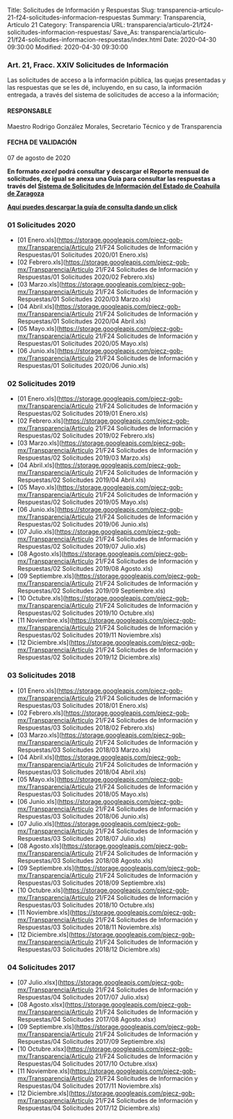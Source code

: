 Title: Solicitudes de Información y Respuestas
Slug: transparencia-articulo-21-f24-solicitudes-informacion-respuestas
Summary: Transparencia, Artículo 21
Category: Transparencia
URL: transparencia/articulo-21/f24-solicitudes-informacion-respuestas/
Save_As: transparencia/articulo-21/f24-solicitudes-informacion-respuestas/index.html
Date: 2020-04-30 09:30:00
Modified: 2020-04-30 09:30:00


### Art. 21, Fracc. XXIV Solicitudes de Información

Las solicitudes de acceso a la información pública, las quejas presentadas y las respuestas que se les dé, incluyendo, en su caso, la información entregada, a través del sistema de solicitudes de acceso a la información;

#### RESPONSABLE

Maestro Rodrigo González Morales, Secretario Técnico y de Transparencia

#### FECHA DE VALIDACIÓN

07 de agosto de 2020

**En formato *excel* podrá consultar y descargar el Reporte mensual de solicitudes, de igual se anexa una Guía para consultar las respuestas a través del [Sistema de Solicitudes de Información del Estado de Coahuila de Zaragoza ](http://189.254.130.35/infocoahuila/)**

**[Aquí puedes descargar la guía de consulta dando un click](https://www.dropbox.com/s/t2cl0jibeo1kttz/Gu%C3%ADa%20de%20consulta%20Poder%20Judicial.pdf?dl=0)** 


### 01 Solicitudes 2020


* [01 Enero.xls](https://storage.googleapis.com/pjecz-gob-mx/Transparencia/Artículo 21/F24 Solicitudes de Información y Respuestas/01 Solicitudes 2020/01 Enero.xls)
* [02 Febrero.xls](https://storage.googleapis.com/pjecz-gob-mx/Transparencia/Artículo 21/F24 Solicitudes de Información y Respuestas/01 Solicitudes 2020/02 Febrero.xls)
* [03 Marzo.xls](https://storage.googleapis.com/pjecz-gob-mx/Transparencia/Artículo 21/F24 Solicitudes de Información y Respuestas/01 Solicitudes 2020/03 Marzo.xls)
* [04 Abril.xls](https://storage.googleapis.com/pjecz-gob-mx/Transparencia/Artículo 21/F24 Solicitudes de Información y Respuestas/01 Solicitudes 2020/04 Abril.xls)
* [05 Mayo.xls](https://storage.googleapis.com/pjecz-gob-mx/Transparencia/Artículo 21/F24 Solicitudes de Información y Respuestas/01 Solicitudes 2020/05 Mayo.xls)
* [06 Junio.xls](https://storage.googleapis.com/pjecz-gob-mx/Transparencia/Artículo 21/F24 Solicitudes de Información y Respuestas/01 Solicitudes 2020/06 Junio.xls)


### 02 Solicitudes 2019


* [01 Enero.xls](https://storage.googleapis.com/pjecz-gob-mx/Transparencia/Artículo 21/F24 Solicitudes de Información y Respuestas/02 Solicitudes 2019/01 Enero.xls)
* [02 Febrero.xls](https://storage.googleapis.com/pjecz-gob-mx/Transparencia/Artículo 21/F24 Solicitudes de Información y Respuestas/02 Solicitudes 2019/02 Febrero.xls)
* [03 Marzo.xls](https://storage.googleapis.com/pjecz-gob-mx/Transparencia/Artículo 21/F24 Solicitudes de Información y Respuestas/02 Solicitudes 2019/03 Marzo.xls)
* [04 Abril.xls](https://storage.googleapis.com/pjecz-gob-mx/Transparencia/Artículo 21/F24 Solicitudes de Información y Respuestas/02 Solicitudes 2019/04 Abril.xls)
* [05 Mayo.xls](https://storage.googleapis.com/pjecz-gob-mx/Transparencia/Artículo 21/F24 Solicitudes de Información y Respuestas/02 Solicitudes 2019/05 Mayo.xls)
* [06 Junio.xls](https://storage.googleapis.com/pjecz-gob-mx/Transparencia/Artículo 21/F24 Solicitudes de Información y Respuestas/02 Solicitudes 2019/06 Junio.xls)
* [07 Julio.xls](https://storage.googleapis.com/pjecz-gob-mx/Transparencia/Artículo 21/F24 Solicitudes de Información y Respuestas/02 Solicitudes 2019/07 Julio.xls)
* [08 Agosto.xls](https://storage.googleapis.com/pjecz-gob-mx/Transparencia/Artículo 21/F24 Solicitudes de Información y Respuestas/02 Solicitudes 2019/08 Agosto.xls)
* [09 Septiembre.xls](https://storage.googleapis.com/pjecz-gob-mx/Transparencia/Artículo 21/F24 Solicitudes de Información y Respuestas/02 Solicitudes 2019/09 Septiembre.xls)
* [10 Octubre.xls](https://storage.googleapis.com/pjecz-gob-mx/Transparencia/Artículo 21/F24 Solicitudes de Información y Respuestas/02 Solicitudes 2019/10 Octubre.xls)
* [11 Noviembre.xls](https://storage.googleapis.com/pjecz-gob-mx/Transparencia/Artículo 21/F24 Solicitudes de Información y Respuestas/02 Solicitudes 2019/11 Noviembre.xls)
* [12 Diciembre.xls](https://storage.googleapis.com/pjecz-gob-mx/Transparencia/Artículo 21/F24 Solicitudes de Información y Respuestas/02 Solicitudes 2019/12 Diciembre.xls)


### 03 Solicitudes 2018


* [01 Enero.xls](https://storage.googleapis.com/pjecz-gob-mx/Transparencia/Artículo 21/F24 Solicitudes de Información y Respuestas/03 Solicitudes 2018/01 Enero.xls)
* [02 Febrero.xls](https://storage.googleapis.com/pjecz-gob-mx/Transparencia/Artículo 21/F24 Solicitudes de Información y Respuestas/03 Solicitudes 2018/02 Febrero.xls)
* [03 Marzo.xls](https://storage.googleapis.com/pjecz-gob-mx/Transparencia/Artículo 21/F24 Solicitudes de Información y Respuestas/03 Solicitudes 2018/03 Marzo.xls)
* [04 Abril.xls](https://storage.googleapis.com/pjecz-gob-mx/Transparencia/Artículo 21/F24 Solicitudes de Información y Respuestas/03 Solicitudes 2018/04 Abril.xls)
* [05 Mayo.xls](https://storage.googleapis.com/pjecz-gob-mx/Transparencia/Artículo 21/F24 Solicitudes de Información y Respuestas/03 Solicitudes 2018/05 Mayo.xls)
* [06 Junio.xls](https://storage.googleapis.com/pjecz-gob-mx/Transparencia/Artículo 21/F24 Solicitudes de Información y Respuestas/03 Solicitudes 2018/06 Junio.xls)
* [07 Julio.xls](https://storage.googleapis.com/pjecz-gob-mx/Transparencia/Artículo 21/F24 Solicitudes de Información y Respuestas/03 Solicitudes 2018/07 Julio.xls)
* [08 Agosto.xls](https://storage.googleapis.com/pjecz-gob-mx/Transparencia/Artículo 21/F24 Solicitudes de Información y Respuestas/03 Solicitudes 2018/08 Agosto.xls)
* [09 Septiembre.xls](https://storage.googleapis.com/pjecz-gob-mx/Transparencia/Artículo 21/F24 Solicitudes de Información y Respuestas/03 Solicitudes 2018/09 Septiembre.xls)
* [10 Octubre.xls](https://storage.googleapis.com/pjecz-gob-mx/Transparencia/Artículo 21/F24 Solicitudes de Información y Respuestas/03 Solicitudes 2018/10 Octubre.xls)
* [11 Noviembre.xls](https://storage.googleapis.com/pjecz-gob-mx/Transparencia/Artículo 21/F24 Solicitudes de Información y Respuestas/03 Solicitudes 2018/11 Noviembre.xls)
* [12 Diciembre.xls](https://storage.googleapis.com/pjecz-gob-mx/Transparencia/Artículo 21/F24 Solicitudes de Información y Respuestas/03 Solicitudes 2018/12 Diciembre.xls)


### 04 Solicitudes 2017


* [07 Julio.xlsx](https://storage.googleapis.com/pjecz-gob-mx/Transparencia/Artículo 21/F24 Solicitudes de Información y Respuestas/04 Solicitudes 2017/07 Julio.xlsx)
* [08 Agosto.xlsx](https://storage.googleapis.com/pjecz-gob-mx/Transparencia/Artículo 21/F24 Solicitudes de Información y Respuestas/04 Solicitudes 2017/08 Agosto.xlsx)
* [09 Septiembre.xls](https://storage.googleapis.com/pjecz-gob-mx/Transparencia/Artículo 21/F24 Solicitudes de Información y Respuestas/04 Solicitudes 2017/09 Septiembre.xls)
* [10 Octubre.xlsx](https://storage.googleapis.com/pjecz-gob-mx/Transparencia/Artículo 21/F24 Solicitudes de Información y Respuestas/04 Solicitudes 2017/10 Octubre.xlsx)
* [11 Noviembre.xls](https://storage.googleapis.com/pjecz-gob-mx/Transparencia/Artículo 21/F24 Solicitudes de Información y Respuestas/04 Solicitudes 2017/11 Noviembre.xls)
* [12 Diciembre.xls](https://storage.googleapis.com/pjecz-gob-mx/Transparencia/Artículo 21/F24 Solicitudes de Información y Respuestas/04 Solicitudes 2017/12 Diciembre.xls)


